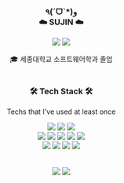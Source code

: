 <div align = "center">

### ٩(ˊᗜˋ*)و<br>☁️ SUJIN  ☁️

<a href = "https://angxxu.tistory.com/"><img src="https://img.shields.io/badge/-TechBlog-20C997?style=flat-square&logo=Velog&logoColor=white&"/></a> <a href="https://angxxu.notion.site/dd9688d753e14805b219badd44d1c3cc"><img src="https://img.shields.io/badge/-Portfolio-000000?style=flat-square&logo=Notion&logoColor=white"/></a>

🎓 세종대학교 소프트웨어학과 졸업
<br><br>
### 🛠 Tech Stack 🛠

Techs that I've used at least once

<img src="https://img.shields.io/badge/-Java-007396?style=flat-square&logo=java&logoColor=white"> 
<img src="https://img.shields.io/badge/-Kotlin-3766AB?style=flat-square&logo=java&logoColor=white"> 
<img src="https://img.shields.io/badge/-Android-6DB33F?style=flat-square&logo=android&logoColor=white"> 
<br>
<img src="https://img.shields.io/badge/-C-777BB4?style=flat-square&logoColor=white">
<img src="https://img.shields.io/badge/-Python-4479A1?style=flat-square&logo=python&logoColor=white">
<img src="https://img.shields.io/badge/-C++-003545?style=flat-square&logoColor=white">
<img src="https://img.shields.io/badge/-Unity-4FC08D?style=flat-square&logo=unity&logoColor=white">
<img src="https://img.shields.io/badge/-C%23-181717?style=flat-square&logoColor=white">
<br>
<img src="https://img.shields.io/badge/-React.js-1572B6?style=flat-square&logo=react&logoColor=white">
<img src="https://img.shields.io/badge/-JavaScript-005571?style=flat-square&logo=javascript&logoColor=white">
<img src="https://img.shields.io/badge/-Flutter-A8B9CC?style=flat-square&logo=flutter&logoColor=white">
<img src="https://img.shields.io/badge/-Dart-333664?style=flat-square&logo=dart&logoColor=white">
</div>
<br>
<br>
<div align= "center">
<img src= "http://mazassumnida.wtf/api/v2/generate_badge?boj=aoghksj"/>
 <img src="https://github-readme-stats.vercel.app/api/top-langs/?username=sujin22&layout=compact&theme=algolia&langs_count=8&hide=c%23,HLSL,ShaderLab,SCSS,CSS,Objective%2dC%2B%2B,GLSL,HTML"/>
</div>


